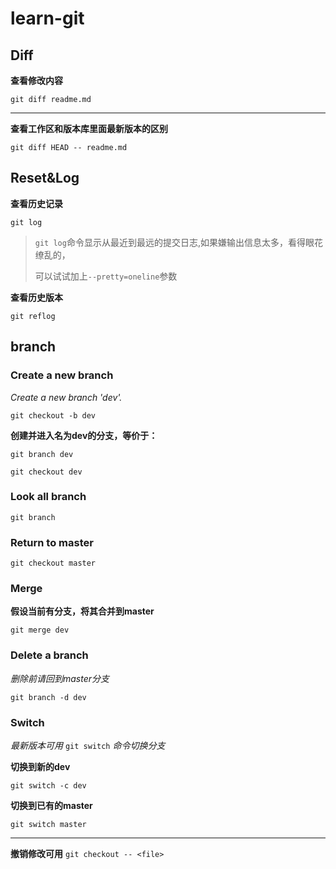 # learn-git

## Diff

**查看修改内容**

`git diff readme.md`

---

**查看工作区和版本库里面最新版本的区别**

`git diff HEAD -- readme.md`



## Reset&Log

**查看历史记录**

`git log`

> `git log`命令显示从最近到最远的提交日志,如果嫌输出信息太多，看得眼花缭乱的，
>
> 可以试试加上`--pretty=oneline`参数

**查看历史版本**

`git reflog`

## branch

### Create a new branch

*Create a new branch 'dev'.*

`git checkout -b dev `

**创建并进入名为dev的分支，等价于：**	

`git branch dev `

`git checkout dev`

### Look all branch

`git branch`

### Return to master

`git checkout master`

### Merge

**假设当前有分支，将其合并到master**

`git merge dev`

### Delete a branch

*删除前请回到master分支*

`git branch -d dev`

### Switch

*最新版本可用*	`git switch`	*命令切换分支*

**切换到新的dev**

`git switch -c dev`

**切换到已有的master**

`git switch master`

---

**撤销修改可用**	`git checkout -- <file>`





